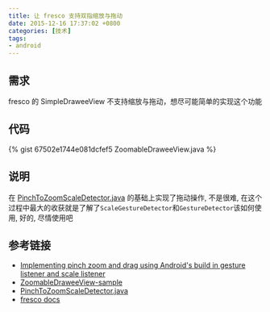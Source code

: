 ```yaml
---
title: 让 fresco 支持双指缩放与拖动
date: 2015-12-16 17:37:02 +0800
categories: [技术]
tags:
- android
---
```

## 需求
fresco 的 SimpleDraweeView 不支持缩放与拖动，想尽可能简单的实现这个功能

## 代码
{% gist 67502e1744e081dcfef5 ZoomableDraweeView.java %}

## 说明
在 [PinchToZoomScaleDetector.java](https://gist.github.com/nbarraille/eb5d0da20bc813969b08) 的基础上实现了拖动操作, 不是很难, 在这个过程中最大的收获就是了解了`ScaleGestureDetector`和`GestureDetector`该如何使用, 好的, 尽情使用吧


## 参考链接
* [Implementing pinch zoom and drag using Android&#039;s build in gesture listener and scale listener](http://stackoverflow.com/questions/19418878/implementing-pinch-zoom-and-drag-using-androids-build-in-gesture-listener-and-s/19545542#19545542)
* [ZoomableDraweeView-sample](https://github.com/kunny/ZoomableDraweeView-sample)
* [PinchToZoomScaleDetector.java](https://gist.github.com/nbarraille/eb5d0da20bc813969b08)
* [fresco docs](http://frescolib.org/)
